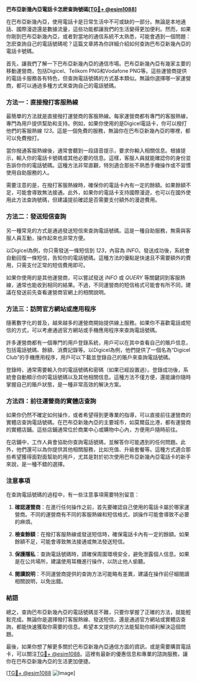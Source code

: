**巴布亞新幾內亞電話卡怎麽查詢號碼[[TG💪+ @esim1088](https://t.me/s/esim1088)]**

在巴布亞新幾內亞，使用電話卡是日常生活中不可或缺的一部分。無論是本地通話、國際漫遊還是數據流量，這些功能都讓我們的生活變得更加便利。然而，如果你剛到巴布亞新幾內亞，或者對當地的通信系統不太熟悉，可能會遇到一個問題：怎麽查詢自己的電話號碼呢？這篇文章將為你詳細介紹如何查詢巴布亞新幾內亞的電話卡號碼。

首先，讓我們了解一下巴布亞新幾內亞的通信市場。巴布亞新幾內亞有幾家主要的移動運營商，包括Digicel、Telikom PNG和Vodafone PNG等。這些運營商提供的電話卡服務各有特色，但查詢電話號碼的方式基本類似。無論你選擇哪一家運營商，都可以通過多種方式來查詢自己的電話號碼。

### 方法一：直接撥打客服熱線

最簡單的方法就是直接撥打運營商的客服熱線。每家運營商都有專門的客服熱線，專門為用戶提供幫助和支持。例如，如果你使用的是Digicel電話卡，你可以撥打他們的客服熱線 *123*。這是一個免費的服務，無論你在巴布亞新幾內亞的哪裡，都可以免費撥打。

當你撥通客服熱線後，通常會聽到一段語音提示，要求你輸入相關信息。根據提示，輸入你的電話卡號碼或其他必要的信息。這樣，客服人員就能確認你的身份並告訴你你的電話號碼。這種方法非常直觀，特別適合那些不熟悉手機操作或不習慣使用自助服務的人。

需要注意的是，在撥打客服熱線時，確保你的電話卡內有一定的餘額。如果餘額不足，可能會導致無法接通。此外，如果你的電話卡支持國際漫遊，也可以在國外使用此方法查詢號碼，但建議提前確認是否需要支付額外的漫遊費用。

### 方法二：發送短信查詢

另一種常見的方式是通過發送短信來查詢電話號碼。這是一種自助服務，無需與客服人員互動，操作起來也非常方便。

以Digicel為例，你只需發送一條短信到 *123*，內容為 *INFO*。發送成功後，系統會自動回復一條短信，告知你的電話號碼。這種方法的優點是快速且不需要額外的費用，只需支付正常的短信費用即可。

如果你使用的是其他運營商，可以嘗試發送 *INFO* 或 *QUERY* 等關鍵詞到客服熱線，通常也能收到相同的結果。不過，不同運營商的短信格式可能會有所不同，建議在發送前先查看運營商官網上的相關說明。

### 方法三：訪問官方網站或應用程序

隨著數字化的普及，越來越多的運營商開始提供線上服務。如果你不喜歡電話或短信的方式，可以考慮通過官方網站或手機應用程序來查詢電話號碼。

許多運營商都有一個專門的用戶登錄系統，用戶可以在其中查看自己的賬戶信息，包括電話號碼、餘額、消費記錄等。以Digicel為例，他們提供了一個名為“Digicel Club”的手機應用程序，用戶可以下載並登錄自己的賬戶來查詢電話號碼。

登錄時，通常需要輸入你的電話號碼和密碼（如果已經設置過）。登錄成功後，系統會自動顯示你的電話號碼以及其他相關信息。這種方法不僅方便，還能讓你隨時掌握自己的賬戶狀態，是一種非常高效的解決方案。

### 方法四：前往運營商的實體店查詢

如果你仍然不確定如何操作，或者希望得到更專業的指導，可以直接前往運營商的實體店查詢電話號碼。在巴布亞新幾內亞的主要城市，如莫爾茲比港，都有運營商的實體店鋪。這些店鋪通常位於商業中心或購物中心內，方便用戶隨時前往。

在店鋪中，工作人員會協助你查詢電話號碼，並解答你可能遇到的任何問題。此外，他們還可以為你提供其他相關服務，比如充值、升級套餐等。這種方式適合那些希望獲得面對面幫助的用戶，尤其是對於初次使用巴布亞新幾內亞電話卡的新手來說，是一種不錯的選擇。

### 注意事項

在查詢電話號碼的過程中，有一些注意事項需要特別留意：

1. **確認運營商**：在進行任何操作之前，首先要確認自己使用的電話卡屬於哪家運營商。不同的運營商有不同的客服熱線和短信格式，誤操作可能會導致不必要的麻煩。

2. **檢查餘額**：在撥打客服熱線或發送短信時，確保電話卡內有一定的餘額。如果餘額不足，可能會導致無法接通或無法發送短信。

3. **保護隱私**：查詢電話號碼時，請確保周圍環境安全，避免泄露個人信息。如果是在公共場所，建議使用耳機進行操作，以防止他人偷聽。

4. **閱讀說明**：不同運營商提供的查詢方法可能略有差異，建議在操作前仔細閱讀相關說明，以免出錯。

### 結語

總之，查詢巴布亞新幾內亞的電話號碼並不難，只要你掌握了正確的方法，就能輕鬆完成。無論你是選擇撥打客服熱線、發送短信，還是通過官方網站或實體店查詢，都能快速獲取你需要的信息。希望本文提供的方法能幫助你順利解決這個問題。

最後，如果你想了解更多關於巴布亞新幾內亞通信方面的資訊，或是需要購買電話卡，可以關注[TG💪+ @esim1088](https://t.me/s/esim1088)。這裡有最新的優惠信息和專業的諮詢服務，讓你在巴布亞新幾內亞的生活更加便捷。

[[TG💪+ @esim1088](https://t.me/s/esim1088) ![Image](https://i.postimg.cc/4NQfJmqS/Snipaste-2025-05-13-00-14-12.png)]